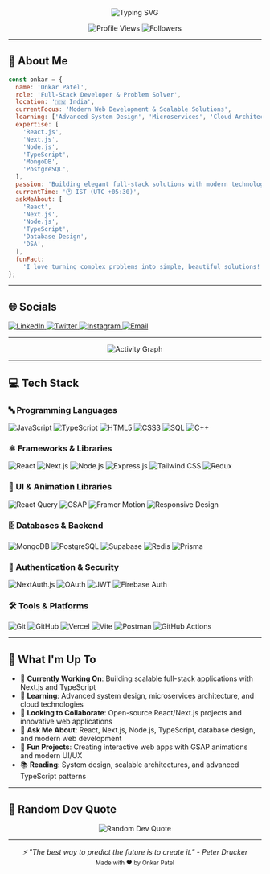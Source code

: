 <div align="center">
  <img src="https://readme-typing-svg.herokuapp.com?font=Fira+Code&size=22&duration=3000&pause=1000&color=00D4FF&center=true&vCenter=true&width=800&lines=👋+Hi,+I'm+Onkar+Patel;💻+Full-Stack+Developer;🚀+Next.js+%26+Node.js+Developer;🎨+Building+Scalable+Web+Applications;🔧+TypeScript+%26+Modern+Database+Solutions;🌟+Always+Learning+%26+Creating+Impact" alt="Typing SVG" />
</div>

<p align="center">
  <img src="https://komarev.com/ghpvc/?username=onkar-03&label=Profile%20Views&color=0e75b6&style=for-the-badge" alt="Profile Views" />
  <img src="https://img.shields.io/github/followers/onkar-03?label=Followers&style=for-the-badge&color=blue" alt="Followers" />
</p>

---

## 💫 About Me

```javascript
const onkar = {
  name: 'Onkar Patel',
  role: 'Full-Stack Developer & Problem Solver',
  location: '🇮🇳 India',
  currentFocus: 'Modern Web Development & Scalable Solutions',
  learning: ['Advanced System Design', 'Microservices', 'Cloud Architecture'],
  expertise: [
    'React.js',
    'Next.js',
    'Node.js',
    'TypeScript',
    'MongoDB',
    'PostgreSQL',
  ],
  passion: 'Building elegant full-stack solutions with modern technologies',
  currentTime: '🕐 IST (UTC +05:30)',
  askMeAbout: [
    'React',
    'Next.js',
    'Node.js',
    'TypeScript',
    'Database Design',
    'DSA',
  ],
  funFact:
    'I love turning complex problems into simple, beautiful solutions! ✨',
};
```

---

## 🌐 Socials

<p align="left">
  <a href="https://www.linkedin.com/in/onkarpatel03/" target="_blank">
    <img src="https://img.shields.io/badge/LinkedIn-0077B5?style=for-the-badge&logo=linkedin&logoColor=white" alt="LinkedIn"/>
  </a>
  <a href="https://x.com/wannabe_sde" target="_blank">
    <img src="https://img.shields.io/badge/Twitter-1DA1F2?style=for-the-badge&logo=twitter&logoColor=white" alt="Twitter"/>
  </a>
  <a href="https://www.instagram.com/__onkkkar__/" target="_blank">
    <img src="https://img.shields.io/badge/Instagram-E4405F?style=for-the-badge&logo=instagram&logoColor=white" alt="Instagram"/>
  </a>
  <a href="mailto:onkarpatel10@gmail.com">
    <img src="https://img.shields.io/badge/Email-D14836?style=for-the-badge&logo=gmail&logoColor=white" alt="Email"/>
  </a>
</p>

---

<div align="center">
  <img src="https://github-readme-activity-graph.vercel.app/graph?username=onkar-03&bg_color=0d1117&color=ffffff&line=00d4ff&point=00d4ff&area=true&hide_border=true" alt="Activity Graph"/>
</div>

---

## 💻 Tech Stack

### 🔤 Programming Languages

<p align="left">
  <img src="https://img.shields.io/badge/JavaScript-F7DF1E?style=for-the-badge&logo=javascript&logoColor=black" alt="JavaScript"/>
  <img src="https://img.shields.io/badge/TypeScript-007ACC?style=for-the-badge&logo=typescript&logoColor=white" alt="TypeScript"/>
  <img src="https://img.shields.io/badge/HTML5-E34F26?style=for-the-badge&logo=html5&logoColor=white" alt="HTML5"/>
  <img src="https://img.shields.io/badge/CSS3-1572B6?style=for-the-badge&logo=css3&logoColor=white" alt="CSS3"/>
  <img src="https://img.shields.io/badge/SQL-4479A1?style=for-the-badge&logo=postgresql&logoColor=white" alt="SQL"/>
  <img src="https://img.shields.io/badge/C++-00599C?style=for-the-badge&logo=c%2B%2B&logoColor=white" alt="C++"/>
</p>

### ⚛️ Frameworks & Libraries

<p align="left">
  <img src="https://img.shields.io/badge/React-20232A?style=for-the-badge&logo=react&logoColor=61DAFB" alt="React"/>
  <img src="https://img.shields.io/badge/Next.js-000000?style=for-the-badge&logo=nextdotjs&logoColor=white" alt="Next.js"/>
  <img src="https://img.shields.io/badge/Node.js-339933?style=for-the-badge&logo=nodedotjs&logoColor=white" alt="Node.js"/>
  <img src="https://img.shields.io/badge/Express.js-000000?style=for-the-badge&logo=express&logoColor=white" alt="Express.js"/>
  <img src="https://img.shields.io/badge/Tailwind_CSS-38B2AC?style=for-the-badge&logo=tailwind-css&logoColor=white" alt="Tailwind CSS"/>
  <img src="https://img.shields.io/badge/Redux-593D88?style=for-the-badge&logo=redux&logoColor=white" alt="Redux"/>
</p>

### 🎨 UI & Animation Libraries

<p align="left">
  <img src="https://img.shields.io/badge/React_Query-FF4154?style=for-the-badge&logo=react-query&logoColor=white" alt="React Query"/>
  <img src="https://img.shields.io/badge/GSAP-88CE02?style=for-the-badge&logo=greensock&logoColor=white" alt="GSAP"/>
  <img src="https://img.shields.io/badge/Framer_Motion-0055FF?style=for-the-badge&logo=framer&logoColor=white" alt="Framer Motion"/>
  <img src="https://img.shields.io/badge/Responsive_Design-38B2AC?style=for-the-badge&logo=css3&logoColor=white" alt="Responsive Design"/>
</p>

### 🗄️ Databases & Backend

<p align="left">
  <img src="https://img.shields.io/badge/MongoDB-47A248?style=for-the-badge&logo=mongodb&logoColor=white" alt="MongoDB"/>
  <img src="https://img.shields.io/badge/PostgreSQL-336791?style=for-the-badge&logo=postgresql&logoColor=white" alt="PostgreSQL"/>
  <img src="https://img.shields.io/badge/Supabase-3ECF8E?style=for-the-badge&logo=supabase&logoColor=white" alt="Supabase"/>
  <img src="https://img.shields.io/badge/Redis-DC382D?style=for-the-badge&logo=redis&logoColor=white" alt="Redis"/>
  <img src="https://img.shields.io/badge/Prisma-2D3748?style=for-the-badge&logo=prisma&logoColor=white" alt="Prisma"/>
</p>

### 🔐 Authentication & Security

<p align="left">
  <img src="https://img.shields.io/badge/NextAuth.js-000000?style=for-the-badge&logo=nextdotjs&logoColor=white" alt="NextAuth.js"/>
  <img src="https://img.shields.io/badge/OAuth-4285F4?style=for-the-badge&logo=google&logoColor=white" alt="OAuth"/>
  <img src="https://img.shields.io/badge/JWT-000000?style=for-the-badge&logo=jsonwebtokens&logoColor=white" alt="JWT"/>
  <img src="https://img.shields.io/badge/Firebase_Auth-FFCA28?style=for-the-badge&logo=firebase&logoColor=black" alt="Firebase Auth"/>
</p>

### 🛠️ Tools & Platforms

<p align="left">
  <img src="https://img.shields.io/badge/Git-F05032?style=for-the-badge&logo=git&logoColor=white" alt="Git"/>
  <img src="https://img.shields.io/badge/GitHub-100000?style=for-the-badge&logo=github&logoColor=white" alt="GitHub"/>
  <img src="https://img.shields.io/badge/Vercel-000000?style=for-the-badge&logo=vercel&logoColor=white" alt="Vercel"/>
  <img src="https://img.shields.io/badge/Vite-646CFF?style=for-the-badge&logo=vite&logoColor=white" alt="Vite"/>
  <img src="https://img.shields.io/badge/Postman-FF6C37?style=for-the-badge&logo=postman&logoColor=white" alt="Postman"/>
  <img src="https://img.shields.io/badge/GitHub_Actions-2088FF?style=for-the-badge&logo=github-actions&logoColor=white" alt="GitHub Actions"/>
</p>

---

## 🎯 What I'm Up To

- 🔭 **Currently Working On**: Building scalable full-stack applications with Next.js and TypeScript
- 🌱 **Learning**: Advanced system design, microservices architecture, and cloud technologies
- 👯 **Looking to Collaborate**: Open-source React/Next.js projects and innovative web applications
- 💬 **Ask Me About**: React, Next.js, Node.js, TypeScript, database design, and modern web development
- 🎪 **Fun Projects**: Creating interactive web apps with GSAP animations and modern UI/UX
- 📚 **Reading**: System design, scalable architectures, and advanced TypeScript patterns

---

## 💭 Random Dev Quote

<div align="center">
  <img src="https://quotes-github-readme.vercel.app/api?type=horizontal&theme=radical" alt="Random Dev Quote"/>
</div>

---

<div align="center">
  <i>⚡ "The best way to predict the future is to create it." - Peter Drucker</i>
</div>

<div align="center">
  <sub>Made with ❤️ by Onkar Patel</sub>
</div>
